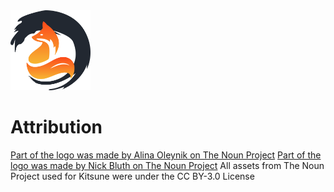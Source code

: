 <img src="Logo.svg" width="128px">

# Attribution

[Part of the logo was made by Alina Oleynik on The Noun Project](https://thenounproject.com/icon/fox-1486590/)
[Part of the logo was made by Nick Bluth on The Noun Project](https://thenounproject.com/icon/zen-185803/)
All assets from The Noun Project used for Kitsune were under the CC BY-3.0 License